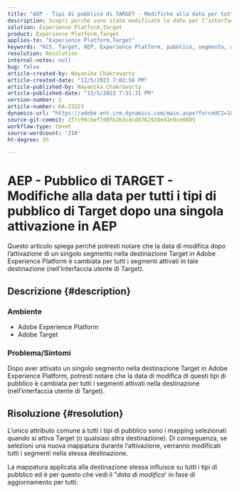 ```yaml
---
title: "AEP - Tipi di pubblico di TARGET - Modifiche alla data per tutti i tipi di pubblico di Target dopo una singola attivazione in AEP"
description: Scopri perché sono state modificate le date per l’interfaccia utente di tutti i tipi di pubblico di Target dopo una singola attivazione in AEP.
solution: Experience Platform,Target
product: Experience Platform,Target
applies-to: "Experience Platform,Target"
keywords: "KCS, Target, AEP, Experience Platform, pubblico, segmento, attivazione, modificato, data"
resolution: Resolution
internal-notes: null
bug: false
article-created-by: Nayanika Chakravarty
article-created-date: "12/5/2023 7:02:56 PM"
article-published-by: Nayanika Chakravarty
article-published-date: "12/5/2023 7:31:31 PM"
version-number: 2
article-number: KA-23223
dynamics-url: "https://adobe-ent.crm.dynamics.com/main.aspx?forceUCI=1&pagetype=entityrecord&etn=knowledgearticle&id=072661e3-a093-ee11-be37-6045bd006793"
source-git-commit: 2f7c99cbef7d0fb2b3cdcd8762920e41e9ce0895
workflow-type: tm+mt
source-wordcount: '210'
ht-degree: 3%

---
```


# AEP - Pubblico di TARGET - Modifiche alla data per tutti i tipi di pubblico di Target dopo una singola attivazione in AEP


Questo articolo spiega perché potresti notare che la data di modifica dopo l’attivazione di un singolo segmento nella destinazione Target in Adobe Experience Platform è cambiata per tutti i segmenti attivati in tale destinazione (nell’interfaccia utente di Target).

## Descrizione {#description}


### Ambiente

- Adobe Experience Platform
- Adobe Target


### Problema/Sintomi

Dopo aver attivato un singolo segmento nella destinazione Target in Adobe Experience Platform, potresti notare che la data di modifica di questi tipi di pubblico è cambiata per tutti i segmenti attivati nella destinazione (nell’interfaccia utente di Target).


## Risoluzione {#resolution}


L’unico attributo comune a tutti i tipi di pubblico sono i mapping selezionati quando si attiva Target (o qualsiasi altra destinazione). Di conseguenza, se selezioni una nuova mappatura durante l’attivazione, verranno modificati tutti i segmenti nella stessa destinazione.

La mappatura applicata alla destinazione stessa influisce su tutti i tipi di pubblico ed è per questo che vedi il &quot;*data di modifica*&#39; in fase di aggiornamento per tutti.
